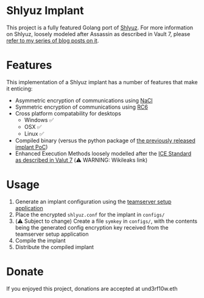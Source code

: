 # Shlyuz Implant
This project is a fully featured Golang port of [Shlyuz](https://github.com/shlyuz/). For more information on Shlyuz, loosely modeled after Assassin as described in Vault 7, please [refer to my series of blog posts on it](https://und3rf10w.github.io/posts/2022/01/08/shlyuz-1-influences.html).

# Features
This implementation of a Shlyuz implant has a number of features that make it enticing:
- Asymmetric encryption of communications using [NaCl](https://nacl.cr.yp.to/box.html)
- Symmetric encryption of communications using [RC6](https://en.wikipedia.org/wiki/RC6)
- Cross platform compatability for desktops
    - Windows ✅
    - OSX ✅
    - Linux ✅
- Compiled binary (versus the python package of [the previously released implant PoC](https://github.com/shlyuz/mac_implant))
- Enhanced Execution Methods loosely modelled after the [ICE Standard as described in Valut 7](https://wikileaks.org/ciav7p1/cms/files/ICE-Spec-v3-final-SECRET.pdf) (⚠️ WARNING: Wikileaks link)

# Usage
1. Generate an implant configuration using the [teamserver setup application](https://github.com/shlyuz/teamserver/blob/master/setup.py)
2. Place the encrypted `shlyuz.conf` for the implant in `configs/`
3. (⚠️ Subject to change) Create a file `symkey` in `configs/`, with the contents being the generated config encryption key received from the teamserver setup application
4. Compile the implant
5. Distribute the compiled implant

# Donate
If you enjoyed this project, donations are accepted at und3rf10w.eth